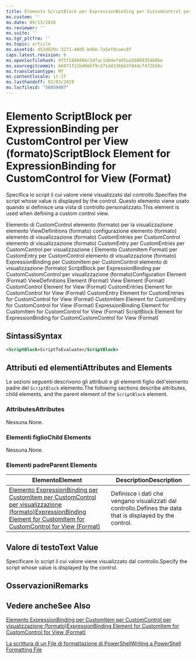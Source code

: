 ```yaml
---
title: Elemento ScriptBlock per ExpressionBinding per CustomControl per visualizzazione (formato) | Microsoft Docs
ms.custom: ''
ms.date: 09/13/2016
ms.reviewer: ''
ms.suite: ''
ms.tgt_pltfrm: ''
ms.topic: article
ms.assetid: d52d020c-3271-40d5-b4bb-7a5ef0caec8f
caps.latest.revision: 6
ms.openlocfilehash: 9f5f188b006c5dfac1d04ef4d5aa5606935db9be
ms.sourcegitcommit: b6871f21bd666f9cd71dd336bb3f844cf472b56c
ms.translationtype: MT
ms.contentlocale: it-IT
ms.lasthandoff: 02/03/2019
ms.locfileid: "56859487"
---
```

# <a name="scriptblock-element-for-expressionbinding-for-customcontrol-for-view-format"></a><span data-ttu-id="19867-102">Elemento ScriptBlock per ExpressionBinding per CustomControl per View (formato)</span><span class="sxs-lookup"><span data-stu-id="19867-102">ScriptBlock Element for ExpressionBinding for CustomControl for View (Format)</span></span>

<span data-ttu-id="19867-103">Specifica lo script il cui valore viene visualizzato dal controllo.</span><span class="sxs-lookup"><span data-stu-id="19867-103">Specifies the script whose value is displayed by the control.</span></span> <span data-ttu-id="19867-104">Questo elemento viene usato quando si definisce una vista di controllo personalizzato.</span><span class="sxs-lookup"><span data-stu-id="19867-104">This element is used when defining a custom control view.</span></span>

<span data-ttu-id="19867-105">Elemento di CustomControl elemento (formato) per la visualizzazione elemento ViewDefinitions (formato) configurazione elemento (formato) elemento di visualizzazione (formato) CustomEntries per CustomControl elemento di visualizzazione (formato) CustomEntry per CustomEntries per CustomControl per visualizzazione ( Elemento CustomItem Format) per CustomEntry per CustomControl elemento di visualizzazione (formato) ExpressionBinding per CustomItem per CustomControl elemento di visualizzazione (formato) ScriptBlock per ExpressionBinding per CustomCustomControl per visualizzazione (formato)</span><span class="sxs-lookup"><span data-stu-id="19867-105">Configuration Element (Format) ViewDefinitions Element (Format) View Element (Format) CustomControl Element for View (Format) CustomEntries Element for CustomControl for View (Format) CustomEntry Element for CustomEntries for CustomControl for View (Format) CustomItem Element for CustomEntry for CustomControl for View (Format) ExpressionBinding Element for CustomItem for CustomControl for View (Format) ScriptBlock Element for ExpressionBinding for CustomCustomControl for View (Format)</span></span>

## <a name="syntax"></a><span data-ttu-id="19867-106">Sintassi</span><span class="sxs-lookup"><span data-stu-id="19867-106">Syntax</span></span>

```xml
<ScriptBlock>ScriptToEvaluate</ScriptBlock>
```

## <a name="attributes-and-elements"></a><span data-ttu-id="19867-107">Attributi ed elementi</span><span class="sxs-lookup"><span data-stu-id="19867-107">Attributes and Elements</span></span>

<span data-ttu-id="19867-108">Le sezioni seguenti descrivono gli attributi e gli elementi figlio dell'elemento padre del `ScriptBlock` elemento.</span><span class="sxs-lookup"><span data-stu-id="19867-108">The following sections describe attributes, child elements, and the parent element of the `ScriptBlock` element.</span></span>

### <a name="attributes"></a><span data-ttu-id="19867-109">Attributes</span><span class="sxs-lookup"><span data-stu-id="19867-109">Attributes</span></span>

<span data-ttu-id="19867-110">Nessuna.</span><span class="sxs-lookup"><span data-stu-id="19867-110">None.</span></span>

### <a name="child-elements"></a><span data-ttu-id="19867-111">Elementi figlio</span><span class="sxs-lookup"><span data-stu-id="19867-111">Child Elements</span></span>

<span data-ttu-id="19867-112">Nessuna.</span><span class="sxs-lookup"><span data-stu-id="19867-112">None.</span></span>

### <a name="parent-elements"></a><span data-ttu-id="19867-113">Elementi padre</span><span class="sxs-lookup"><span data-stu-id="19867-113">Parent Elements</span></span>

|<span data-ttu-id="19867-114">Elemento</span><span class="sxs-lookup"><span data-stu-id="19867-114">Element</span></span>|<span data-ttu-id="19867-115">Description</span><span class="sxs-lookup"><span data-stu-id="19867-115">Description</span></span>|
|-------------|-----------------|
|[<span data-ttu-id="19867-116">Elemento ExpressionBinding per CustomItem per CustomControl per visualizzazione (formato)</span><span class="sxs-lookup"><span data-stu-id="19867-116">ExpressionBinding Element for CustomItem for CustomControl for View (Format)</span></span>](./expressionbinding-element-for-customitem-for-customcontrol-for-view-format.md)|<span data-ttu-id="19867-117">Definisce i dati che vengano visualizzati dal controllo.</span><span class="sxs-lookup"><span data-stu-id="19867-117">Defines the data that is displayed by the control.</span></span>|

## <a name="text-value"></a><span data-ttu-id="19867-118">Valore di testo</span><span class="sxs-lookup"><span data-stu-id="19867-118">Text Value</span></span>

<span data-ttu-id="19867-119">Specificare lo script il cui valore viene visualizzato dal controllo.</span><span class="sxs-lookup"><span data-stu-id="19867-119">Specify the script whose value is displayed by the control.</span></span>

## <a name="remarks"></a><span data-ttu-id="19867-120">Osservazioni</span><span class="sxs-lookup"><span data-stu-id="19867-120">Remarks</span></span>

## <a name="see-also"></a><span data-ttu-id="19867-121">Vedere anche</span><span class="sxs-lookup"><span data-stu-id="19867-121">See Also</span></span>

[<span data-ttu-id="19867-122">Elemento ExpressionBinding per CustomItem per CustomControl per visualizzazione (formato)</span><span class="sxs-lookup"><span data-stu-id="19867-122">ExpressionBinding Element for CustomItem for CustomControl for View (Format)</span></span>](./expressionbinding-element-for-customitem-for-customcontrol-for-view-format.md)

[<span data-ttu-id="19867-123">La scrittura di un File di formattazione di PowerShell</span><span class="sxs-lookup"><span data-stu-id="19867-123">Writing a PowerShell Formatting File</span></span>](./writing-a-powershell-formatting-file.md)
